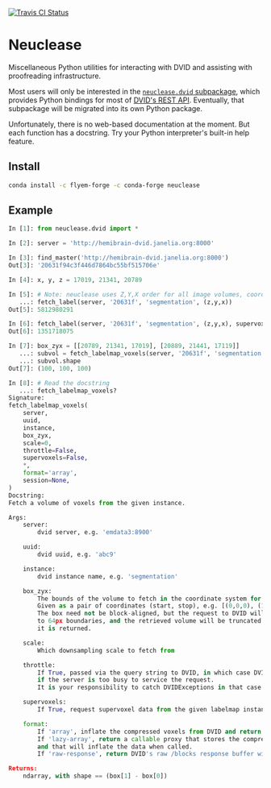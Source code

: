 [![Travis CI Status](https://travis-ci.org/janelia-flyem/neuclease.svg?branch=master)](https://travis-ci.org/janelia-flyem/neuclease)

# Neuclease

Miscellaneous Python utilities for interacting with DVID and assisting with proofreading infrastructure.

Most users will only be interested in the [`neuclease.dvid` subpackage][ndvid], which provides Python bindings for most of [DVID's REST API][dvid-docs].
Eventually, that subpackage will be migrated into its own Python package.

[ndvid]: https://github.com/janelia-flyem/neuclease/tree/master/neuclease/dvid
[dvid-docs]: https://hemibrain-dvid.janelia.org/api/help/

Unfortunately, there is no web-based documentation at the moment.  But each function has a docstring.  Try your Python interpreter's built-in help feature.

## Install

```bash
conda install -c flyem-forge -c conda-forge neuclease
```

## Example

```python
In [1]: from neuclease.dvid import *

In [2]: server = 'http://hemibrain-dvid.janelia.org:8000'

In [3]: find_master('http://hemibrain-dvid.janelia.org:8000')
Out[3]: '20631f94c3f446d7864bc55bf515706e'

In [4]: x, y, z = 17019, 21341, 20789

In [5]: # Note: neuclease uses Z,Y,X order for all image volumes, coordinates, and bounding-boxes.
   ...: fetch_label(server, '20631f', 'segmentation', (z,y,x))
Out[5]: 5812980291

In [6]: fetch_label(server, '20631f', 'segmentation', (z,y,x), supervoxels=True)
Out[6]: 1351718075

In [7]: box_zyx = [[20789, 21341, 17019], [20889, 21441, 17119]]
   ...: subvol = fetch_labelmap_voxels(server, '20631f', 'segmentation', box)
   ...: subvol.shape
Out[7]: (100, 100, 100)

In [8]: # Read the docstring
   ...: fetch_labelmap_voxels?
Signature:
fetch_labelmap_voxels(
    server,
    uuid,
    instance,
    box_zyx,
    scale=0,
    throttle=False,
    supervoxels=False,
    *,
    format='array',
    session=None,
)
Docstring:
Fetch a volume of voxels from the given instance.

Args:
    server:
        dvid server, e.g. 'emdata3:8900'

    uuid:
        dvid uuid, e.g. 'abc9'

    instance:
        dvid instance name, e.g. 'segmentation'

    box_zyx:
        The bounds of the volume to fetch in the coordinate system for the requested scale.
        Given as a pair of coordinates (start, stop), e.g. [(0,0,0), (10,20,30)], in Z,Y,X order.
        The box need not be block-aligned, but the request to DVID will be block aligned
        to 64px boundaries, and the retrieved volume will be truncated as needed before
        it is returned.

    scale:
        Which downsampling scale to fetch from

    throttle:
        If True, passed via the query string to DVID, in which case DVID might return a '503' error
        if the server is too busy to service the request.
        It is your responsibility to catch DVIDExceptions in that case.

    supervoxels:
        If True, request supervoxel data from the given labelmap instance.

    format:
        If 'array', inflate the compressed voxels from DVID and return an ordinary ndarray
        If 'lazy-array', return a callable proxy that stores the compressed data internally,
        and that will inflate the data when called.
        If 'raw-response', return DVID's raw /blocks response buffer without inflating it.

Returns:
    ndarray, with shape == (box[1] - box[0])
```
